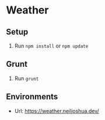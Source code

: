# Weather

## Setup

1. Run `npm install` or `npm update`

## Grunt
1. Run `grunt`

## Environments

* Url: https://weather.neiljoshua.dev/
